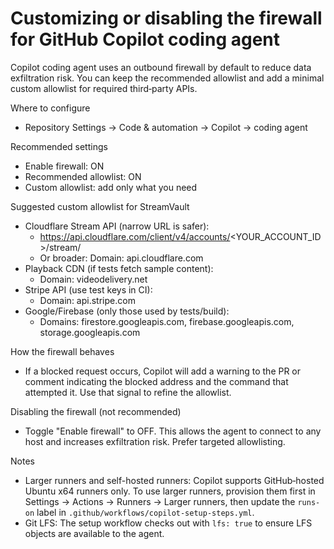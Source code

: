 # Customizing or disabling the firewall for GitHub Copilot coding agent

Copilot coding agent uses an outbound firewall by default to reduce data exfiltration risk. You can keep the recommended allowlist and add a minimal custom allowlist for required third‑party APIs.

Where to configure
- Repository Settings → Code & automation → Copilot → coding agent

Recommended settings
- Enable firewall: ON
- Recommended allowlist: ON
- Custom allowlist: add only what you need

Suggested custom allowlist for StreamVault
- Cloudflare Stream API (narrow URL is safer):
  - https://api.cloudflare.com/client/v4/accounts/<YOUR_ACCOUNT_ID>/stream/
  - Or broader: Domain: api.cloudflare.com
- Playback CDN (if tests fetch sample content):
  - Domain: videodelivery.net
- Stripe API (use test keys in CI):
  - Domain: api.stripe.com
- Google/Firebase (only those used by tests/build):
  - Domains: firestore.googleapis.com, firebase.googleapis.com, storage.googleapis.com

How the firewall behaves
- If a blocked request occurs, Copilot will add a warning to the PR or comment indicating the blocked address and the command that attempted it. Use that signal to refine the allowlist.

Disabling the firewall (not recommended)
- Toggle "Enable firewall" to OFF. This allows the agent to connect to any host and increases exfiltration risk. Prefer targeted allowlisting.

Notes
- Larger runners and self-hosted runners: Copilot supports GitHub‑hosted Ubuntu x64 runners only. To use larger runners, provision them first in Settings → Actions → Runners → Larger runners, then update the `runs-on` label in `.github/workflows/copilot-setup-steps.yml`.
- Git LFS: The setup workflow checks out with `lfs: true` to ensure LFS objects are available to the agent.